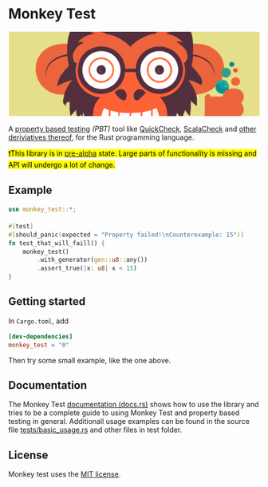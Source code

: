 
[pre-alpha]: https://en.wikipedia.org/wiki/Software_release_life_cycle#Pre-alpha

# Monkey Test

![monkey test logo](assets/monkeytest-banner.png)

A [property based testing](https://en.wikipedia.org/wiki/Software_testing#Property_testing)
*(PBT)* tool like
[QuickCheck](https://github.com/nick8325/quickcheck),
[ScalaCheck](https://scalacheck.org/) and
[other deriviatives thereof](https://en.wikipedia.org/wiki/QuickCheck), for
the Rust programming language.

<mark>❗This library is in [pre-alpha] state.
Large parts of functionality is missing and API will undergo a lot of
change.</mark>

## Example

```rust
use monkey_test::*;

#[test]
#[should_panic(expected = "Property failed!\nCounterexample: 15")]
fn test_that_will_faill() {
    monkey_test()
        .with_generator(gen::u8::any())
        .assert_true(|x: u8| x < 15)
}
```

## Getting started

In `Cargo.toml`, add

```toml
[dev-dependencies]
monkey_test = "0"
```

Then try some small example, like the one above.

## Documentation

The Monkey Test [documentation (docs.rs)](https://docs.rs/monkey_test/)
shows how to use the library and tries to be a complete guide to using Monkey
Test and property based testing in general.
Additionall usage examples can be found in the source file
[tests/basic_usage.rs](tests/basic_usage.rs) and other files in test folder.

## License

Monkey test uses the [MIT license](LICENSE.txt).
